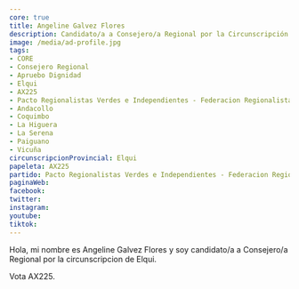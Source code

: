 ```yaml
---
core: true
title: Angeline Galvez Flores
description: Candidato/a a Consejero/a Regional por la Circunscripción de Elqui
image: /media/ad-profile.jpg
tags:
- CORE
- Consejero Regional
- Apruebo Dignidad
- Elqui
- AX225
- Pacto Regionalistas Verdes e Independientes - Federacion Regionalista Verde Social - Alejandra Ahumada Corvalan
- Andacollo
- Coquimbo
- La Higuera
- La Serena
- Paiguano
- Vicuña
circunscripcionProvincial: Elqui
papeleta: AX225
partido: Pacto Regionalistas Verdes e Independientes - Federacion Regionalista Verde Social - Alejandra Ahumada Corvalan
paginaWeb:
facebook:
twitter:
instagram:
youtube:
tiktok:
---
```

Hola, mi nombre es Angeline Galvez Flores y soy candidato/a a Consejero/a Regional por la circunscripcion de Elqui.

Vota AX225.